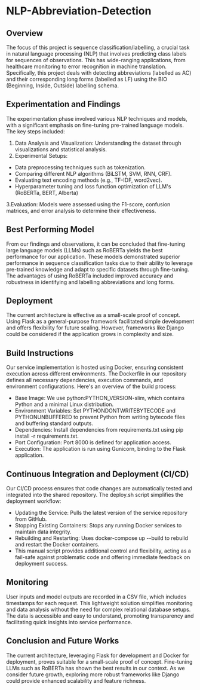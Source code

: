 # NLP-Abbreviation-Detection
## Overview
The focus of this project is sequence classification/labelling, a crucial task in natural language processing (NLP) that involves predicting class labels for sequences of observations. This has wide-ranging applications, from healthcare monitoring to error recognition in machine translation. Specifically, this project deals with detecting abbreviations (labelled as AC) and their corresponding long forms (labelled as LF) using the BIO (Beginning, Inside, Outside) labelling schema.

## Experimentation and Findings
The experimentation phase involved various NLP techniques and models, with a significant emphasis on fine-tuning pre-trained language models. The key steps included:

1. Data Analysis and Visualization: Understanding the dataset through visualizations and statistical analysis.
2. Experimental Setups:
- Data preprocessing techniques such as tokenization.
- Comparing different NLP algorithms (BiLSTM, SVM, RNN, CRF).
- Evaluating text encoding methods (e.g., TF-IDF, word2vec).
- Hyperparameter tuning and loss function optimization of LLM's (RoBERTa, BERT, Alberta)
  
3.Evaluation: Models were assessed using the F1-score, confusion matrices, and error analysis to determine their effectiveness.

## Best Performing Model
From our findings and observations, it can be concluded that fine-tuning large language models (LLMs) such as RoBERTa yields the best performance for our application. These models demonstrated superior performance in sequence classification tasks due to their ability to leverage pre-trained knowledge and adapt to specific datasets through fine-tuning. The advantages of using RoBERTa included improved accuracy and robustness in identifying and labelling abbreviations and long forms.

## Deployment
The current architecture is effective as a small-scale proof of concept. Using Flask as a general-purpose framework facilitated simple development and offers flexibility for future scaling. However, frameworks like Django could be considered if the application grows in complexity and size.

## Build Instructions
Our service implementation is hosted using Docker, ensuring consistent execution across different environments. The Dockerfile in our repository defines all necessary dependencies, execution commands, and environment configurations. Here's an overview of the build process:

- Base Image: We use python:PYTHON_VERSION-slim, which contains Python and a minimal Linux distribution.
- Environment Variables: Set PYTHONDONTWRITEBYTECODE and PYTHONUNBUFFERED to prevent Python from writing bytecode files and buffering standard outputs.
- Dependencies: Install dependencies from requirements.txt using pip install -r requirements.txt.
- Port Configuration: Port 8000 is defined for application access.
- Execution: The application is run using Gunicorn, binding to the Flask application.

## Continuous Integration and Deployment (CI/CD)
Our CI/CD process ensures that code changes are automatically tested and integrated into the shared repository. The deploy.sh script simplifies the deployment workflow:

- Updating the Service: Pulls the latest version of the service repository from GitHub.
- Stopping Existing Containers: Stops any running Docker services to maintain data integrity.
- Rebuilding and Restarting: Uses docker-compose up --build to rebuild and restart the Docker containers.
- This manual script provides additional control and flexibility, acting as a fail-safe against problematic code and offering immediate feedback on deployment success.

## Monitoring
User inputs and model outputs are recorded in a CSV file, which includes timestamps for each request. This lightweight solution simplifies monitoring and data analysis without the need for complex relational database setups. The data is accessible and easy to understand, promoting transparency and facilitating quick insights into service performance.

## Conclusion and Future Works
The current architecture, leveraging Flask for development and Docker for deployment, proves suitable for a small-scale proof of concept. Fine-tuning LLMs such as RoBERTa has shown the best results in our context. As we consider future growth, exploring more robust frameworks like Django could provide enhanced scalability and feature richness.
